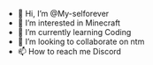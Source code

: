 - 👋 Hi, I’m @My-selforever
- 👀 I’m interested in Minecraft
- 🌱 I’m currently learning Coding
- 💞️ I’m looking to collaborate on ntm
- 📫 How to reach me Discord

<!---
My-selforever/My-selforever is a ✨ special ✨ repository because its `README.md` (this file) appears on your GitHub profile.
You can click the Preview link to take a look at your changes.
--->
